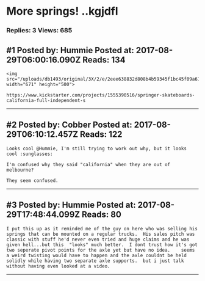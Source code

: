 # More springs! ..kgjdfl

### Replies: 3 Views: 685

## \#1 Posted by: Hummie Posted at: 2017-08-29T06:00:16.090Z Reads: 134

```
<img src="/uploads/db1493/original/3X/2/e/2eee638832d808b4b59345f1bc45f09a6161bdaa.png" width="671" height="500">

https://www.kickstarter.com/projects/1555390516/springer-skateboards-california-full-independent-s
```

---
## \#2 Posted by: Cobber Posted at: 2017-08-29T06:10:12.457Z Reads: 122

```
Looks cool @Hummie, I'm still trying to work out why, but it looks cool :sunglasses:

I'm confused why they said "california" when they are out of melbourne?

They seem confused.
```

---
## \#3 Posted by: Hummie Posted at: 2017-08-29T17:48:44.099Z Reads: 80

```
I put this up as it reminded me of the guy on here who was selling his springs that can be mounted on a regular trucks.  His sales pitch was classic with stuff he'd never even tried and huge claims and he was given hell...but this  "looks" much better.  I dont trust how it's got two seperate pivot points for the axle yet but have no idea.    seems a weird twisting would have to happen and the axle couldnt be held solidly while having two separate axle supports.  but i just talk without having even looked at a video.
```

---
